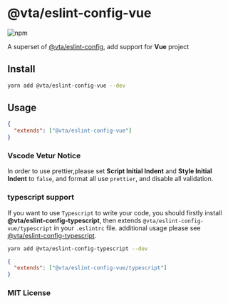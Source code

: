 # @vta/eslint-config-vue

![npm](https://img.shields.io/npm/v/@vta/eslint-config-vue)

A superset of [@vta/eslint-config](https://github.com/vta-js/eslint-config/tree/master/packages/eslint-config/README.md), add support for **Vue** project

## Install

```bash
yarn add @vta/eslint-config-vue --dev
```

## Usage

```json
{
  "extends": ["@vta/eslint-config-vue"]
}
```

### Vscode Vetur Notice

In order to use prettier,please set **Script Initial Indent** and **Style Initial Indent** to `false`, and format all use `prettier`, and disable all validation.

### typescript support

If you want to use `Typescript` to write your code, you should firstly install **@vta/eslint-config-typescript**, then extends `@vta/eslint-config-vue/typescript` in your `.eslintrc` file. additional usage please see [@vta/eslint-config-typescript](https://github.com/vta-js/eslint-config/tree/master/packages/eslint-config-typescript/README.md).

```bash
yarn add @vta/eslint-config-typescript --dev
```

```json
{
  "extends": ["@vta/eslint-config-vue/typescript"]
}
```

### MIT License
